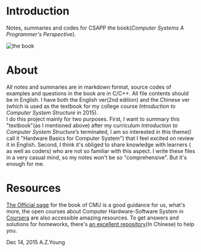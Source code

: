 # Introduction
Notes, summaries and codes for CSAPP the book(*Computer Systems A Programmer's Perspective*).

![the book](http://ecx.images-amazon.com/images/I/51NTWFgAAbL._SX381_BO1,204,203,200_.jpg)

# About
All notes and summaries are in markdown format, source codes of examples and questions in the book are in C/C++.
All file contents should be in English. I have both the English ver(2nd edition) and the Chinese ver (which is used as the textbook for 
my college course *Introduction to Computer System Structure* in 2015).<br>
I do this project mainly for two purposes. First, I want to summary this "textbook"(as I mentioned above) after my curriculum *Introduction to Computer System Structure*’s terminated, I am so interested in this theme(I call it "Hardware Basics for Computer System") that I feel excited on review it in English. Second, I think it's obliged to share knowledge with learners ( as well as coders) who are not so familiar with this aspect.
I write these files in a very casual mind, so my notes won't be so "comprehensive". But it's enough for me.

# Resources
[The Official page](http://csapp.cs.cmu.edu/) for the book of CMU is a good guidance for us, what's more, the open courses about Computer Hardware-Software 
System in [Coursera](https://www.coursera.org/browse/computer-science) are also accessible amazing resources.
To get answers and solutions for homeworks, there's [an excellent repository](https://github.com/mofaph/csapp)(In Chinese) to help you.


Dec 14, 2015  A.Z.Young
